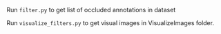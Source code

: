 Run `filter.py` to get list of occluded annotations in dataset

Run `visualize_filters.py` to get visual images in VisualizeImages folder.
